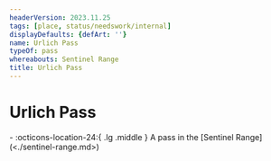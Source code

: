 ```yaml
---
headerVersion: 2023.11.25
tags: [place, status/needswork/internal]
displayDefaults: {defArt: ''}
name: Urlich Pass
typeOf: pass
whereabouts: Sentinel Range
title: Urlich Pass
---
```

# Urlich Pass
<div class="grid cards ext-narrow-margin ext-one-column" markdown>
-    :octicons-location-24:{ .lg .middle } A pass in the [Sentinel Range](<./sentinel-range.md>)  
</div>


